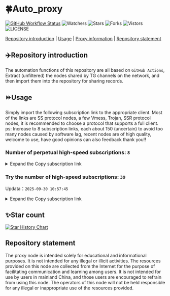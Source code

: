 # 🍀Auto_proxy
[![GitHub Workflow Status](https://img.shields.io/github/actions/workflow/status/PangTouY00/Auto_proxy/main.yml?branch=main)](https://github.com/PangTouY00/Auto_proxy/actions/workflows/main.yml?branch=main) 
![Watchers](https://img.shields.io/github/watchers/w1770946466/Auto_proxy) ![Stars](https://img.shields.io/github/stars/PangTouY00/Auto_proxy) ![Forks](https://img.shields.io/github/forks/w1770946466/Auto_proxy) ![Vistors](https://visitor-badge.laobi.icu/badge?page_id=PangTouY00.Auto_proxy) ![LICENSE](https://img.shields.io/badge/license-CC%20BY--SA%204.0-green.svg)

[Repository introduction](https://github.com/PangTouY00/Auto_proxy#Repositoryintroduction) | [Usage](https://github.com/PangTouY00/Auto_proxy#Usage) | [Proxy information](https://github.com/PangTouY00/Auto_proxy#Proxyinformation) | [Repository statement](https://github.com/PangTouY00/Auto_proxy#Repositorystatement)

## ✈️Repository introduction
The automation functions of this repository are all based on `GitHub Actions`,
Extract (unfiltered) the nodes shared by TG channels on the network, and then import them into the repository for sharing records.

## ⏩Usage
Simply import the following subscription link to the appropriate client. Most of the links are SS protocol nodes, a few Vmess, Trojan, SSR protocol nodes, it is recommended to choose a protocol that supports a full client.
ps: Increase to 8 subscription links, each about 150 (uncertain) to avoid too many nodes caused by software lag, recent nodes are of high quality, welcome to use, have good opinions can also feedback thank you!!

### Number of perpetual high-speed subscriptions: `8`

<details>
  <summary>Expand the Copy subscription link</summary>

  
- [Multiprotocol Base64 encoding](https://raw.githubusercontent.com/PangTouY00/Auto_proxy/main/Long_term_subscription1)
`https://raw.githubusercontent.com/PangTouY00/Auto_proxy/main/Long_term_subscription_num`
`Total number of merge nodes: 278`

- [Multiprotocol Base64 encoding](https://raw.githubusercontent.com/PangTouY00/Auto_proxy/main/Long_term_subscription1)
`https://raw.githubusercontent.com/PangTouY00/Auto_proxy/main/Long_term_subscription1`
`Total number of merge nodes: 35`

- [Multiprotocol Base64 encoding](https://raw.githubusercontent.com/PangTouY00/Auto_proxy/main/Long_term_subscription2)
`https://raw.githubusercontent.com/PangTouY00/Auto_proxy/main/Long_term_subscription2`
`Total number of merge nodes: 35`

- [Multiprotocol Base64 encoding](https://raw.githubusercontent.com/PangTouY00/Auto_proxy/main/Long_term_subscription3)
`https://raw.githubusercontent.com/PangTouY00/Auto_proxy/main/Long_term_subscription3`
`Total number of merge nodes: 35`

- [Multiprotocol Base64 encoding](https://raw.githubusercontent.com/PangTouY00/Auto_proxy/main/Long_term_subscription4)
`https://raw.githubusercontent.com/PangTouY00/Auto_proxy/main/Long_term_subscription4`
`Total number of merge nodes: 35`

- [Multiprotocol Base64 encoding](https://raw.githubusercontent.comPangTouY00/Auto_proxy/main/Long_term_subscription5)
`https://raw.githubusercontent.com/PangTouY00/Auto_proxy/main/Long_term_subscription5`
`Total number of merge nodes: 35`

- [Multiprotocol Base64 encoding](https://raw.githubusercontent.com/PangTouY00/Auto_proxy/main/Long_term_subscription6)
`https://raw.githubusercontent.com/PangTouY00/Auto_proxy/main/Long_term_subscription6`
`Total number of merge nodes: 35`

- [Multiprotocol Base64 encoding](https://raw.githubusercontent.com/PangTouY00/Auto_proxy/main/Long_term_subscription7)
`https://raw.githubusercontent.com/PangTouY00/Auto_proxy/main/Long_term_subscription7`
`Total number of merge nodes: 35`

- [Multiprotocol Base64 encoding](https://raw.githubusercontent.com/PangTouY00/Auto_proxy/main/Long_term_subscription8)
`https://raw.githubusercontent.com/PangTouY00/Auto_proxy/main/Long_term_subscription8`
`Total number of merge nodes: 33`

- [Clash subscription](https://raw.githubusercontent.com/PangTouY00/Auto_proxy/main/Long_term_subscription2.yaml)
`https://raw.githubusercontent.com/PangTouY00/Auto_proxy/main/Long_term_subscription1.yaml`


- [Clash subscription](https://raw.githubusercontent.com/PangTouY00/Auto_proxy/main/Long_term_subscription2.yaml)
`https://raw.githubusercontent.com/PangTouY00/Auto_proxy/main/Long_term_subscription2.yaml`


- [Clash subscription](https://raw.githubusercontent.com/PangTouY00/Auto_proxy/main/Long_term_subscription3.yaml)
`https://raw.githubusercontent.com/PangTouY00/Auto_proxy/main/Long_term_subscription3.yaml`
  
</details>

### Try the number of high-speed subscriptions: `39`
Updata：`2025-09-30 10:57:45`


<details>
  <summary>Expand the Copy subscription link</summary>  



























































































































































































































































































































































































































































































































































































































































































































































































































































































































































































































































































































































































































































































































































































































































































































































































































































































































































































































































































































































































































































































































































































































































































































































































































































































































































































































































































































































































































































































































































































































































































































































































































































































































































































































































































































































































































































































































































































































































































































































































































































































































































































































































































































































































































































































































































































































































































































































































































































































































































































































































































































































































































































































































































































































































































































































































































































































































































































































































































































































































































































































































































































































































































































































































































































































































































































































































































































































































































































































































































































































































































































































































































































































































































































































































































































































































































































































































































































































































































































































































































































































































































































































































































































































































































































































































































































































































































































































































































































































































































































































































































































































































































































































































































































































































































































































































































































































































































































































































































































































































































































































































































































































































































































































































































































































































































































































































































































































































































































































































































































































































































































































































































































































































































































































































































































































































































































































































































































































































































































































































































































































































































































































































































































































































































































































































































































































































































































































































































































































































































































































































































































































































































































































































































































































































































































































































































































































































































































































































































































































































































































































































































































































































































































































































































































































































































































































































































































































































































































































































































































































































































































































































































































































































































































































































































































































































































































































































































































































































































































































































































































































































































































































































































































































































































































































































































































































































































































































































































































































































































































































































































































































































































































































































































































































































































































































































































































































































































































































































































































































































































































































































































































































































































































































































































































































































































































































































































































































































































































































































































































































































































































































































































































































































































































































































































































































































































































































































































































































































































































































































































































































































































































































































































































































































































































































































































































































































































































































































































































































































































































































































































































































































































































































































































































































































































































































































































































































































































































































































































































































































































































































































































































































































































































































































































































































































































































































































































































































































































































































































































































































































































































































































































































































































































































































































































































































































































































































































































































































































































































































































































































































































































































































































































































































































































































































































































































































































































































































































































>Trial subscription：
`http://107.173.31.17/api/v1/client/subscribe?token=1f052f82014cc67942bb136d10e9f7d7`




>Trial subscription：
`https://ld88.nxxbbf.com/api/v1/client/subscribe?token=e7d85aa7602d0bd5131e069e2ecfee80`




>Trial subscription：
`https://cfvpn.com/api/v1/client/subscribe?token=0d6778cbb4ce528593a271e9201e50e7`




>Trial subscription：
`https://api.skrspc.org/api/v1/client/subscribe?token=8650985347b334111714e75c2669090f`




>Trial subscription：
`https://linlujs.cloud/api/v1/client/subscribe?token=b5d7cebeaaff10b535a7bf4376ca4232`




>Trial subscription：
`https://yywhale.com/api/v1/client/subscribe?token=c525c291593fa4d59f2c3a2af17347f7`




>Trial subscription：
`https://go.yueyun.de/api/v1/client/subscribe?token=38b5b1c16e8e00b117a456164b6a76d6`




>Trial subscription：
`https://mugagw.leidwxzcw.xyz/api/v1/client/subscribe?token=9809c8877bac2421756698137b1a7500`




>Trial subscription：
`https://v2s.ip-ddns.com/api/v1/client/subscribe?token=d4190d5497fc061079fc533ac1940a47`




>Trial subscription：
`https://cn.newbee.cyou/api/v1/client/subscribe?token=1dedbad88c2ff08247dbc0d9861ea073`




>Trial subscription：
`https://skt.shuiyun.org/api/v1/client/subscribe?token=67261bfd2b419b19ba8c55ebae29a1cb`




>Trial subscription：
`https://qingyun.zybs.eu.org/api/v1/client/subscribe?token=eaf562081be0506dc3399647ed3f2618`




>Trial subscription：
`https://old-v2b.linkedton.com/api/v1/client/subscribe?token=41afc50b5778aa8f11d6c583b0a75142`




>Trial subscription：
`https://gods2.dashicn.buzz/api/v1/client/subscribe?token=842a9cbde15baa93ead71a4968426fde`




>Trial subscription：
`https://gods3.dashicn.buzz/api/v1/client/subscribe?token=6e28b676d28e5cc95aee0f784e6a68dc`




>Trial subscription：
`https://xiaohuolongjc.top/api/v1/client/subscribe?token=0714cc2d5468461bfa4c9ca542edf156`




>Trial subscription：
`https://ldldo.top/api/v1/client/subscribe?token=f3e68abb8cc23d61b610025183934c66`




>Trial subscription：
`https://gods1.dashicn.buzz/api/v1/client/subscribe?token=e59f50d7af70ff21ad5d8cebcb1fe03b`




>Trial subscription：
`https://multiserver.multiserveradelshoop.com/api/v1/client/subscribe?token=08b36103f29cda1d0a6a69401e696738`




>Trial subscription：
`https://a.guojiajia.filegear-sg.me/api/v1/client/subscribe?token=dd1770addcac852174c958183bc9cdf8`




>Trial subscription：
`https://nekocloud.xx.kg/api/v1/client/subscribe?token=7b05a7e4c43b24018b8e895eaa35ef6d`




>Trial subscription：
`https://slianvpn.com/api/v1/client/subscribe?token=a32ada551b2598e2f745c2d992592fdd`




>Trial subscription：
`https://asdaw.leidwxzcw.xyz/api/v1/client/subscribe?token=737dcc6098ec1e7e587e8fde5f7f70f0`




>Trial subscription：
`https://ldld.whtjdasha.com/api/v1/client/subscribe?token=c4343b2c6166fa0580f0950896e7fbbd`




>Trial subscription：
`https://xiaoby.com/api/v1/client/subscribe?token=5bf52aade4b64c19a9dceae54a96a241`




>Trial subscription：
`https://dashuai.us/api/v1/client/subscribe?token=e30a11336761969bfefd7af85839bc25`




>Trial subscription：
`https://b.guojiajia.filegear-sg.me/api/v1/client/subscribe?token=df0ec91ec78dc1b1005cf4bb539390b1`




>Trial subscription：
`https://www.camael.top/api/v1/client/subscribe?token=b5804318838a059f36096116df08acac`




>Trial subscription：
`https://nekocloud.qzz.io/api/v1/client/subscribe?token=718874beba7bdd1437849f621ffbf66a`




>Trial subscription：
`https://newbee.cyou/api/v1/client/subscribe?token=ea5015e4de28a60e05879d29f9345fc1`




>Trial subscription：
`https://dl.vfkum.website/api/v1/client/subscribe?token=ee2b80b88a1f7160418e6985b2b2d8ba`




>Trial subscription：
`http://tinnyrick8888.com/api/v1/client/subscribe?token=dccade512995c482b4666f7a28e14d00`




>Trial subscription：
`https://kingfisher.top/api/v1/client/subscribe?token=8ce50e6e9572762f330c2b71e546ee47`




>Trial subscription：
`https://www.eeevpn.com/api/v1/client/subscribe?token=e4f34b9546a9adb95a76776b669df529`




>Trial subscription：
`https://sufujia.top/api/v1/client/subscribe?token=8c2d09702e1c28ee84ba2fa6260d0616`




>Trial subscription：
`https://wdawd.ldldfwq.top/api/v1/client/subscribe?token=d26b3aa5e274876b48d216e7f3fb0bd2`




>Trial subscription：
`https://ylccloud.top/api/v1/client/subscribe?token=c27cabeaa053a3344fd9a762a5fd3f76`




>Trial subscription：
`https://fs.v2rayse.com/share/20250930/1gecnitf2m.txt`




>Trial subscription：
`https://edg.shuiyun.cc/api/v1/client/subscribe?token=94fd7646fb48be43e546bd19377985a4`



</details>

## ✨Star count
[![Star History Chart](https://api.star-history.com/svg?repos=PangTouY00/Auto_proxy&type=Date)](https://star-history.com/#w1770946466/Auto_proxy&Date)



## Repository statement
The proxy node is intended solely for educational and informational purposes. It is not intended for any illegal or illicit activities. The resources provided on this node are collected from the Internet for the purpose of facilitating communication and learning among users. It is not intended for use by users in mainland China, and those users are encouraged to refrain from using this node. The operators of this node will not be held responsible for any illegal or inappropriate use of the resources provided.
